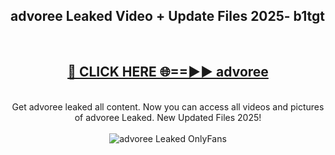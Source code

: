 <h2>advoree Leaked Video + Update Files 2025- b1tgt</h2>
<br>
<div align="center">
<h2><a href="https://libra.edu.pl?advoree" rel="nofollow">🔴 CLICK HERE 🌐==►► advoree</a></h2>
<br>
Get advoree leaked all content. Now you can access all videos and pictures of advoree Leaked. New Updated Files 2025!
<br>
<br>
<a href="https://libra.edu.pl?advoree" rel="nofollow" data-target="animated-image.originalLink"><img src="https://i.ibb.co.com/WyWwxjT/player-gif2.gif" alt="advoree Leaked OnlyFans" style="max-width: 100%; display: inline-block;" data-target="animated-image.originalImage"></a>
</div>
<br>